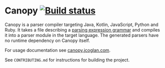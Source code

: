 # Canopy [![Build status](https://travis-ci.org/jcoglan/canopy.svg?branch=master)](https://travis-ci.org/jcoglan/canopy)

Canopy is a parser compiler targeting Java, Kotlin, JavaScript, Python and Ruby. It
takes a file describing a [parsing expression grammar][1] and compiles it into a
parser module in the target language. The generated parsers have no runtime
dependency on Canopy itself.

For usage documentation see [canopy.jcoglan.com][2].

See `CONTRIBUTING.md` for instructions for building the project.

[1]: http://en.wikipedia.org/wiki/Parsing_expression_grammar
[2]: http://canopy.jcoglan.com
